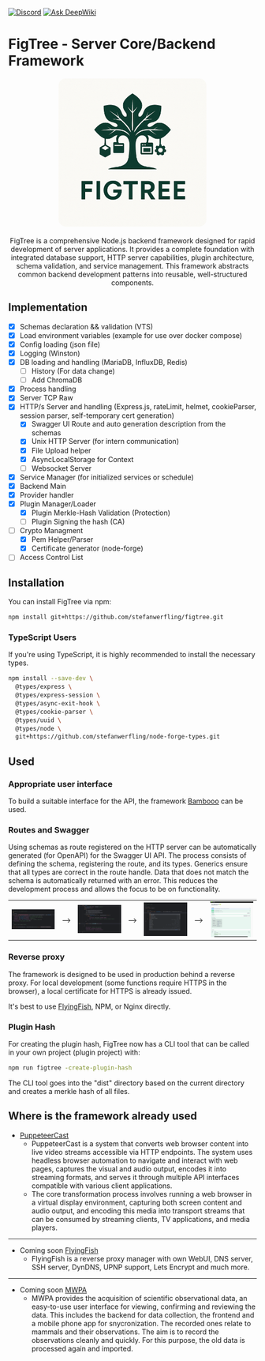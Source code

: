 [![Discord](https://img.shields.io/discord/1347133593578766369.svg?label=Discord&logo=discord&color=5865F2&logoColor=white)](https://discord.gg/52PQ2mbWQD) [![Ask DeepWiki](https://deepwiki.com/badge.svg)](https://deepwiki.com/stefanwerfling/figtree)

# FigTree - Server Core/Backend Framework

<p align="center">
<img src="/doc/images/logo.png" width="300px" style="border-radius: 15px;transition: transform .2s;object-fit: cover;">
<br><br>
FigTree is a comprehensive Node.js backend framework designed for rapid development of server applications. It provides a complete foundation with integrated database support, HTTP server capabilities, plugin architecture, schema validation, and service management. This framework abstracts common backend development patterns into reusable, well-structured components.
</p>

## Implementation

- [x] Schemas declaration && validation (VTS)
- [x] Load environment variables (example for use over docker compose)
- [x] Config loading (json file)
- [x] Logging (Winston)
- [x] DB loading and handling (MariaDB, InfluxDB, Redis)
  - [ ] History (For data change)
  - [ ] Add ChromaDB
- [x] Process handling
- [x] Server TCP Raw
- [x] HTTP/s Server and handling (Express.js, rateLimit, helmet, cookieParser, session parser, self-temporary cert generation)
  - [x] Swagger UI Route and auto generation description from the schemas
  - [x] Unix HTTP Server (for intern communication)
  - [x] File Upload helper
  - [x] AsyncLocalStorage for Context
  - [ ] Websocket Server
- [x] Service Manager (for initialized services or schedule)
- [x] Backend Main
- [x] Provider handler
- [x] Plugin Manager/Loader
  - [x] Plugin Merkle-Hash Validation (Protection)
  - [ ] Plugin Signing the hash (CA)
- [ ] Crypto Managment
  - [x] Pem Helper/Parser
  - [x] Certificate generator (node-forge)
- [ ] Access Control List 

## Installation

You can install FigTree via npm:

```bash
npm install git+https://github.com/stefanwerfling/figtree.git
```

### TypeScript Users
If you're using TypeScript, it is highly recommended to install the necessary types. 

```bash
npm install --save-dev \
  @types/express \
  @types/express-session \
  @types/async-exit-hook \
  @types/cookie-parser \
  @types/uuid \
  @types/node \
  git+https://github.com/stefanwerfling/node-forge-types.git
```

## Used

### Appropriate user interface
To build a suitable interface for the API, the framework [Bambooo](https://github.com/stefanwerfling/bambooo) can be used.

### Routes and Swagger
Using schemas as route registered on the HTTP server can be automatically generated (for OpenAPI) for the Swagger UI API. The process consists of defining the schema, registering the route, and its types. Generics ensure that all types are correct in the route handle. Data that does not match the schema is automatically returned with an error. This reduces the development process and allows the focus to be on functionality.

<table>
    <tr>
        <td>
            <img src="doc/images/route_schema_body.png" alt="Login page" width="150px" />
        </td>
        <td>
⟶
        </td>
        <td>
            <img src="doc/images/route_register.png" alt="Login page" width="150px" />
        </td>
        <td>
⟶
        </td>
        <td>
            <img src="doc/images/route_handle.png" alt="Login page" width="150px" />
        </td>
        <td>
⟶
        </td>
        <td>
            <img src="doc/images/route_swagger_api.png" alt="Login page" width="150px" />
        </td>
    </tr>
</table>

### Reverse proxy
The framework is designed to be used in production behind a reverse proxy. For local development (some functions require HTTPS in the browser), a local certificate for HTTPS is already issued.

It's best to use [FlyingFish](https://github.com/stefanwerfling/flyingfish), NPM, or Nginx directly.

### Plugin Hash
For creating the plugin hash, FigTree now has a CLI tool that can be called in your own project (plugin project) with:

```bash
npm run figtree -create-plugin-hash
```

The CLI tool goes into the "dist" directory based on the current directory and creates a merkle hash of all files.


## Where is the framework already used

* [PuppeteerCast](https://github.com/stefanwerfling/puppeteercast)
  * PuppeteerCast is a system that converts web browser content into live video streams accessible via HTTP endpoints. The system uses headless browser automation to navigate and interact with web pages, captures the visual and audio output, encodes it into streaming formats, and serves it through multiple API interfaces compatible with various client applications.
  * The core transformation process involves running a web browser in a virtual display environment, capturing both screen content and audio output, and encoding this media into transport streams that can be consumed by streaming clients, TV applications, and media players.

<hr>

* Coming soon [FlyingFish](https://github.com/stefanwerfling/flyingfish)
  * FlyingFish is a reverse proxy manager with own WebUI, DNS server, SSH server, DynDNS, UPNP support, Lets Encrypt and much more.

<hr>

* Coming soon [MWPA](https://github.com/M-E-E-R-e-V/mwpa)
  * MWPA provides the acquisition of scientific observational data, an easy-to-use user interface for viewing, confirming and reviewing the data. This includes the backend for data collection, the frontend and a mobile phone app for snycronization. The recorded ones relate to mammals and their observations. The aim is to record the observations cleanly and quickly. For this purpose, the old data is processed again and imported.